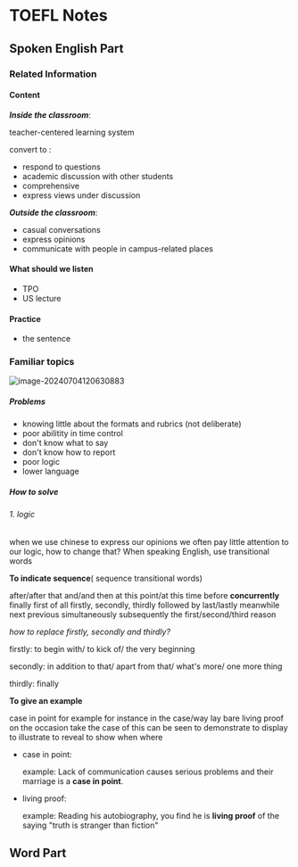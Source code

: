 # TOEFL Notes

## Spoken English Part

### Related Information

#### Content

***Inside the classroom***:

teacher-centered learning system

convert to :

- respond to questions
- academic discussion with other students
- comprehensive
- express views under discussion

***Outside the classroom***:

- casual conversations
- express opinions
- communicate with people in campus-related places

#### What should we listen

- TPO
- US lecture

#### Practice

- the sentence

###  Familiar topics

![image-20240704120630883](C:\Users\86183\AppData\Roaming\Typora\typora-user-images\image-20240704120630883.png)

##### Problems

+ knowing little about the formats and rubrics (not deliberate)
+ poor abilitity in time control 
+ don't know what to say 
+ don't know how to report
+ poor logic
+ lower language

##### How to solve

###### 1. logic

when we use chinese to express our opinions we often pay little attention to our logic, how to change that? When speaking English, use transitional words

**To indicate sequence**( sequence transitional words)

after/after that    and/and then    at this point/at this time     before     **concurrently**  finally    first of all    firstly, secondly, thirdly    followed by   last/lastly    meanwhile    next    previous    simultaneously    subsequently   the first/second/third reason 

*how to replace firstly, secondly and thirdly?*

firstly: to begin with/ to kick of/ the very beginning 

secondly: in addition to that/ apart from that/ what's more/ one more thing 

thirdly: finally

**To give an example**

case in point     for example     for instance     in the case/way     lay bare     living proof    on the occasion     take the case of    this can be seen    to demonstrate     to display    to illustrate    to reveal    to show    when     where  

+ case in point:

  example: Lack of communication causes serious problems and their marriage is a **case in point**.

+ living proof:

  example: Reading his autobiography, you find he is **living proof** of the saying "truth is stranger than fiction"

## Word Part